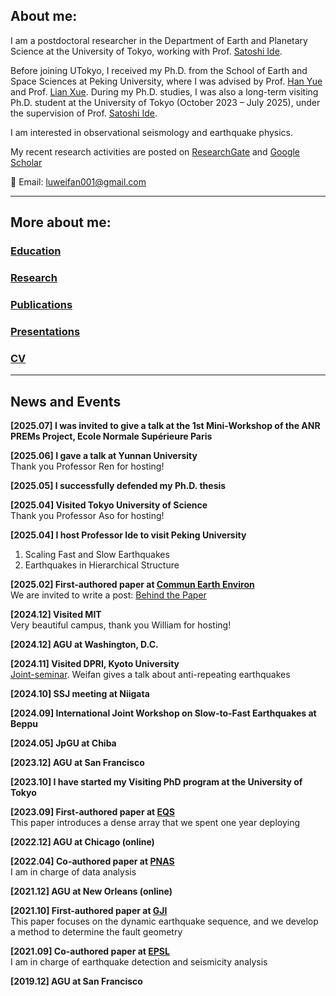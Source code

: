 ## About me:
I am a postdoctoral researcher in the Department of Earth and Planetary Science at the University of Tokyo, working with Prof. [Satoshi Ide](https://www.s.u-tokyo.ac.jp/en/people/ide_satoshi/). 

Before joining UTokyo, I received my Ph.D. from the School of Earth and Space Sciences at Peking University, where I was advised by Prof.  [Han Yue](http://geophy.pku.edu.cn/pubtphp/yuehan/english/) and Prof. [Lian Xue](https://sites.google.com/site/lianxuelx/home).  During my Ph.D. studies, I was also a long-term visiting Ph.D. student at the University of Tokyo (October 2023 – July 2025), under the supervision of Prof. [Satoshi Ide](https://www.s.u-tokyo.ac.jp/en/people/ide_satoshi/).
 
I am interested in observational seismology and earthquake physics. 

 My recent research activities are posted on [ResearchGate](https://www.researchgate.net/profile/Weifan-Lu-2) and [Google Scholar](https://scholar.google.com/citations?user=LBrFx5gAAAAJ&hl=en)
 
 📧 Email: [luweifan001@gmail.com](mailto:luweifan001@gmail.com)  



* * *
## More about me:  

### [Education](./education.html)  
### [Research](./research.html)  
### [Publications](./publications.html)  
### [Presentations](./presentations.html)  
### [CV](https://www.dropbox.com/scl/fi/44x3l0j47gvtp64m2oeg7/CurriculumVitae_Weifan_Lu_2025_05.pdf?rlkey=b1jqz5fr9g4nhh3gf7amcjz00&st=i9wlkedc&dl=0)
* * *
## News and Events
**[2025.07] I was invited to give a talk at the 1st Mini-Workshop of the ANR PREMs Project, Ecole Normale Supérieure Paris**

**[2025.06] I gave a talk at Yunnan University**\
Thank you Professor Ren for hosting!

**[2025.05] I successfully defended my Ph.D. thesis**

**[2025.04] Visited Tokyo University of Science**\
Thank you Professor Aso for hosting!

**[2025.04] I host Professor Ide to visit Peking University**
1. Scaling Fast and Slow Earthquakes
2. Earthquakes in Hierarchical Structure

**[2025.02] First-authored paper at [Commun Earth Environ](https://www.nature.com/articles/s43247-025-02138-y#citeas)**\
We are invited to write a post: [Behind the Paper](https://communities.springernature.com/posts/unraveling-the-cascading-rupture-of-northern-california-earthquakes)

**[2024.12] Visited MIT**  
Very beautiful campus, thank you William for hosting!

**[2024.12] AGU at Washington, D.C.** 

**[2024.11] Visited DPRI, Kyoto University**  
[Joint-seminar](https://eqhz.dpri.kyoto-u.ac.jp/topics/seminars/%E6%9D%B1%E5%A4%A7%E7%90%86%E4%BA%95%E5%87%BA%E7%A0%94%E3%81%A8%E3%81%AE%E5%90%88%E5%90%8C%E3%82%BB%E3%83%9F%E3%83%8A%E3%83%BC20241111.html#en). Weifan gives a talk about anti-repeating earthquakes

**[2024.10] SSJ meeting at Niigata**  

**[2024.09] International Joint Workshop on Slow-to-Fast Earthquakes at Beppu**

**[2024.05] JpGU at Chiba** 

**[2023.12] AGU at San Francisco** 

**[2023.10] I have started my Visiting PhD program at the University of Tokyo** 

**[2023.09] First-authored paper at [EQS](https://www.equsci.org.cn/article/doi/10.1016/j.eqs.2023.11.001)**\
This paper introduces a dense array that we spent one year deploying

**[2022.12] AGU at Chicago (online)**

**[2022.04] Co-authored paper at [PNAS](https://www.pnas.org/doi/10.1073/pnas.2116445119)**\
I am in charge of data analysis

**[2021.12] AGU at New Orleans (online)**

**[2021.10] First-authored paper at [GJI](https://academic.oup.com/gji/article/228/3/1763/6413993?login=true)**\
This paper focuses on the dynamic earthquake sequence, and we develop a method to determine the fault geometry

**[2021.09] Co-authored paper at [EPSL](https://www.sciencedirect.com/science/article/pii/S0012821X21003216?via%3Dihub)**\
I am in charge of earthquake detection and seismicity analysis

**[2019.12] AGU at San Francisco**

